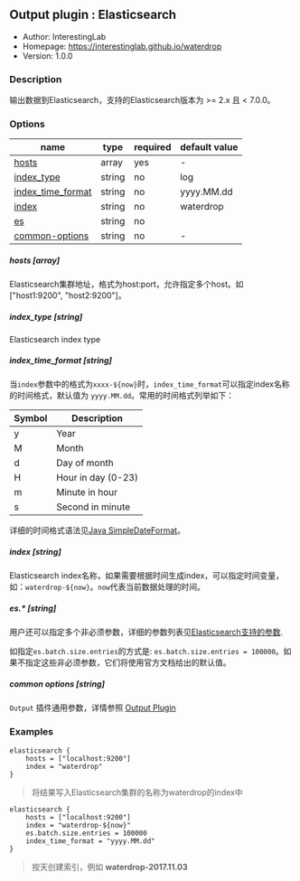 ## Output plugin : Elasticsearch

* Author: InterestingLab
* Homepage: https://interestinglab.github.io/waterdrop
* Version: 1.0.0

### Description

输出数据到Elasticsearch，支持的Elasticsearch版本为 >= 2.x 且 < 7.0.0。

### Options

| name | type | required | default value |
| --- | --- | --- | --- |
| [hosts](#hosts-array) | array | yes | - |
| [index_type](#index_type-string) | string | no | log |
| [index_time_format](#index_time_format-string) | string | no | yyyy.MM.dd |
| [index](#index-string) | string | no | waterdrop |
| [es](#es-string) | string | no |  |
| [common-options](#common-options-string)| string | no | - |


##### hosts [array]

Elasticsearch集群地址，格式为host:port，允许指定多个host。如["host1:9200", "host2:9200"]。

##### index_type [string]

Elasticsearch index type

##### index_time_format [string]

当`index`参数中的格式为`xxxx-${now}`时，`index_time_format`可以指定index名称的时间格式，默认值为 `yyyy.MM.dd`。常用的时间格式列举如下：

| Symbol | Description |
| --- | --- |
| y | Year |
| M | Month |
| d | Day of month |
| H | Hour in day (0-23) |
| m | Minute in hour |
| s | Second in minute |

详细的时间格式语法见[Java SimpleDateFormat](https://docs.oracle.com/javase/tutorial/i18n/format/simpleDateFormat.html)。


##### index [string]

Elasticsearch index名称，如果需要根据时间生成index，可以指定时间变量，如：`waterdrop-${now}`。`now`代表当前数据处理的时间。

##### es.* [string]

用户还可以指定多个非必须参数，详细的参数列表见[Elasticsearch支持的参数](https://www.elastic.co/guide/en/elasticsearch/hadoop/current/configuration.html#cfg-mapping).

如指定`es.batch.size.entries`的方式是: `es.batch.size.entries = 100000`。如果不指定这些非必须参数，它们将使用官方文档给出的默认值。

##### common options [string]

`Output` 插件通用参数，详情参照 [Output Plugin](/zh-cn/v1/configuration/output-plugin)


### Examples

```
elasticsearch {
    hosts = ["localhost:9200"]
    index = "waterdrop"
}
```

> 将结果写入Elasticsearch集群的名称为waterdrop的index中

```
elasticsearch {
    hosts = ["localhost:9200"]
    index = "waterdrop-${now}"
    es.batch.size.entries = 100000
    index_time_format = "yyyy.MM.dd"
}
```

> 按天创建索引，例如 **waterdrop-2017.11.03**

